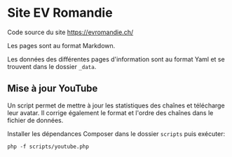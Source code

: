 # Site EV Romandie

Code source du site https://evromandie.ch/

Les pages sont au format Markdown.

Les données des différentes pages d'information sont au format Yaml et se trouvent dans le dossier `_data`.

## Mise à jour YouTube

Un script permet de mettre à jour les statistiques des chaînes et télécharge leur avatar.
Il corrige également le format et l'ordre des chaînes dans le fichier de données.

Installer les dépendances Composer dans le dossier `scripts` puis exécuter:

    php -f scripts/youtube.php 
